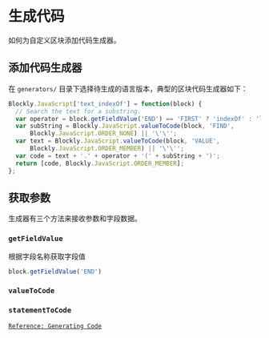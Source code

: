 # 生成代码

如何为自定义区块添加代码生成器。

## 添加代码生成器

在 `generators/` 目录下选择待生成的语言版本，典型的区块代码生成器如下：

```js
Blockly.JavaScript['text_indexOf'] = function(block) {
  // Search the text for a substring.
  var operator = block.getFieldValue('END') == 'FIRST' ? 'indexOf' : 'lastIndexOf';
  var subString = Blockly.JavaScript.valueToCode(block, 'FIND',
      Blockly.JavaScript.ORDER_NONE) || '\'\'';
  var text = Blockly.JavaScript.valueToCode(block, 'VALUE',
      Blockly.JavaScript.ORDER_MEMBER) || '\'\'';
  var code = text + '.' + operator + '(' + subString + ')';
  return [code, Blockly.JavaScript.ORDER_MEMBER];
};
```

## 获取参数

生成器有三个方法来接收参数和字段数据。

### `getFieldValue`

根据字段名称获取字段值

```js
block.getFieldValue('END')
```

### `valueToCode`

### `statementToCode`

[`Reference: Generating Code`](https://developers.google.com/blockly/guides/create-custom-blocks/generating-code)
